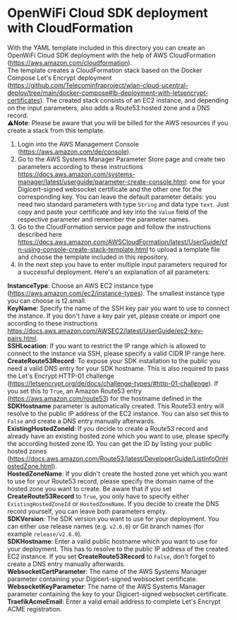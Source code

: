 # OpenWiFi Cloud SDK deployment with CloudFormation
With the YAML template included in this directory you can create an OpenWiFi Cloud SDK deployment with the help of AWS CloudFormation (https://aws.amazon.com/cloudformation).  
The template creates a CloudFormation stack based on the Docker Compose Let's Encrypt deployment (https://github.com/Telecominfraproject/wlan-cloud-ucentral-deploy/tree/main/docker-compose#lb-deployment-with-letsencrypt-certificates). The created stack consists of an EC2 instance, and depending on the input parameters, also adds a Route53 hosted zone and a DNS record.  
⚠️**Note**: Please be aware that you will be billed for the AWS resources if you create a stack from this template.
1. Login into the AWS Management Console (https://aws.amazon.com/de/console).
2. Go to the AWS Systems Manager Parameter Store page and create two parameters according to these instructions https://docs.aws.amazon.com/systems-manager/latest/userguide/parameter-create-console.html: one for your Digicert-signed websocket certificate and the other one for the corresponding key. You can leave the default parameter details: you need two standard parameters with type `String` and data type `text`. Just copy and paste your certificate and key into the `Value` field of the respective parameter and remember the parameter names.
3. Go to the CloudFormation service page and follow the instructions described here https://docs.aws.amazon.com/AWSCloudFormation/latest/UserGuide/cfn-using-console-create-stack-template.html to upload a template file and choose the template included in this repository.
4. In the next step you have to enter multiple input parameters required for a successful deployment. Here's an explanation of all parameters:

**InstanceType**: Choose an AWS EC2 instance type (https://aws.amazon.com/ec2/instance-types). The smallest instance type you can choose is t2.small.  
**KeyName**: Specify the name of the SSH key pair you want to use to connect the instance. If you don't have a key pair yet, please create or import one according to these instructions https://docs.aws.amazon.com/AWSEC2/latest/UserGuide/ec2-key-pairs.html.  
**SSHLocation**: If you want to restrict the IP range which is allowed to connect to the instance via SSH, please specify a valid CIDR IP range here.  
**CreateRoute53Record**: To expose your SDK installation to the public you need a valid DNS entry for your SDK hostname. This is also required to pass the Let's Encrypt HTTP-01 challenge (https://letsencrypt.org/de/docs/challenge-types/#http-01-challenge). If you set this to `True`, an Amazon Route53 entry (https://aws.amazon.com/route53) for the hostname defined in the **SDKHostname** parameter is automatically created. This Route53 entry will resolve to the public IP address of the EC2 instance. You can also set this to `False` and create a DNS entry manually afterwards.  
**ExistingHostedZoneId**: If you decide to create a Route53 record and already have an existing hosted zone which you want to use, please specify the according hosted zone ID. You can get the ID by listing your public hosted zones (https://docs.aws.amazon.com/Route53/latest/DeveloperGuide/ListInfoOnHostedZone.html).  
**HostedZoneName**: If you didn't create the hosted zone yet which you want to use for your Route53 record, please specify the domain name of the hosted zone you want to create. Be aware that if you set **CreateRoute53Record** to `True`, you only have to specify either `ExistingHostedZoneId` or `HostedZoneName`. If you decide to create the DNS record yourself, you can leave both parameters empty.  
**SDKVersion**: The SDK version you want to use for your deployment. You can either use release names (e.g. `v2.6.0`) or Git branch names (for example `release/v2.6.0`).  
**SDKHostname**: Enter a valid public hostname which you want to use for your deployment. This has to resolve to the public IP address of the created EC2 instance. If you set **CreateRoute53Record** to `False`, don't forget to create a DNS entry manually afterwards.  
**WebsocketCertParameter**: The name of the AWS Systems Manager parameter containing your Digicert-signed websocket certificate.  
**WebsocketKeyParameter**: The name of the AWS Systems Manager parameter containing the key to your Digicert-signed websocket certificate.  
**TraefikAcmeEmail**: Enter a valid email address to complete Let's Encrypt ACME registration.  
